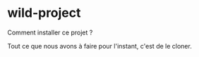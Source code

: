 # wild-project

Comment installer ce projet ?

Tout ce que nous avons à faire pour l'instant, c'est de le cloner.